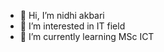 - 👋 Hi, I’m nidhi akbari
- 👀 I’m interested in IT field
- 🌱 I’m currently learning MSc ICT

<!---
nidhi2233/nidhi2233 is a ✨ special ✨ repository because its `README.md` (this file) appears on your GitHub profile.
You can click the Preview link to take a look at your changes.
--->
